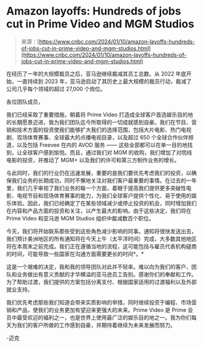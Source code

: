 <!--yml

category: 未分类

date: 2024-05-27 14:41:30

-->

# Amazon layoffs: Hundreds of jobs cut in Prime Video and MGM Studios

> 来源：[https://www.cnbc.com/2024/01/10/amazon-layoffs-hundreds-of-jobs-cut-in-prime-video-and-mgm-studios.html](https://www.cnbc.com/2024/01/10/amazon-layoffs-hundreds-of-jobs-cut-in-prime-video-and-mgm-studios.html)

在经历了一年的大规模裁员之后，亚马逊继续裁减其员工总数。从 2022 年底开始，一直持续到 2023 年，亚马逊启动了其历史上最大规模的裁员行动，裁减了公司几乎每个领域的超过 27,000 个岗位。

各位团队成员，

我们已经采取了重要措施，朝着将 Prime Video 打造成全球客户首选娱乐目的地的长期愿景迈进，我为我们团队迄今所取得的一切成就感到自豪。我们在节目、营销和技术方面的投资使我们能够扩大我们的选择范围，包括大片电影、热门电视剧、现场体育赛事、全球最大的点播电视目录，以及超过 650 个全球合作伙伴频道，以及包括 Freevee 在内的 AVOD 服务 —— 这些全部都可以在单一目的地找到，让全球客户感到愉悦。而且，通过我们对 MGM 的收购，我们增加了对院线电影的投资，并推动了 MGM+ 以及我们的许可和第三方制作业务的增长。

与此同时，我们的行业仍在迅速发展，重要的是我们要优先考虑我们的投资，以确保我们业务的长期成功，同时不懈地关注对我们客户最重要的事情。在过去的一年里，我们几乎审视了我们业务的每一个方面，着眼于提高我们提供更多突破性电影、电视节目和现场体育赛事的能力，为我们全球客户提供个性化、易于使用的娱乐体验。因此，我们已经确定了在某些领域减少或停止投资的机会，同时增加我们在内容和产品方面的投资和关注，以产生最大的影响。由于这些决定，我们将在 Prime Video 和亚马逊 MGM Studios 组织中裁减数百个职位。

今天，我们将开始联系那些受到这些角色减少影响的同事。通知将很快发送出去，我们预计美洲地区的所有通知将在今天上午（太平洋时间）完成，大多数其他地区将在本周末之前完成。我们正在遵循当地的流程，这可能包括与雇员代表机构磋商的时间，可能导致一些国家在沟通方面需要更长的时间*。*

这是一个艰难的决定，我和我的领导团队对此并不轻率。难以向为我们的客户、团队和业务做出有意义贡献的才华横溢的亚马逊员工告别。感谢你们的奉献和工作。为了帮助过渡，我们提供的方案包括分离支付、根据国家适用的过渡福利以及外部就业支持。

我们优先考虑那些我们知道会带来实质影响的举措，同时继续投资于编程、市场营销和产品，使我们的业务更加有望迎来更强大的未来。Prime Video 是 Prime 会员中最受欢迎的福利之一，也是世界上使用最广泛的娱乐目的地之一。我为你们每天为我们的客户所做的工作感到自豪，并期待着继续为未来发展而努力。

-迈克
